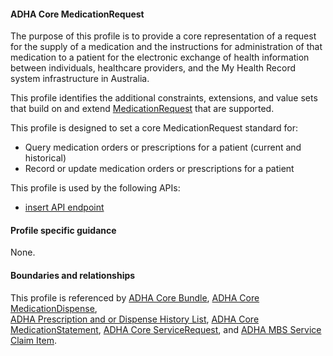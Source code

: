 #### ADHA Core MedicationRequest
The purpose of this profile is to provide a core representation of a request for the supply of a medication and the instructions for administration of that medication to a patient for the electronic exchange of health information between individuals, healthcare providers, and the My Health Record system infrastructure in Australia.

This profile identifies the additional constraints, extensions, and value sets that build on and extend [MedicationRequest](http://hl7.org/fhir/R4/medicationrequest.html) that are supported. 

This profile is designed to set a core MedicationRequest standard for:
* Query medication orders or prescriptions for a patient (current and historical)
* Record or update medication orders or prescriptions for a patient

This profile is used by the following APIs:
* [insert API endpoint](StructureDefinition-TBD-1.html)


#### Profile specific guidance
None.


#### Boundaries and relationships
This profile is referenced by 
[ADHA Core Bundle](StructureDefinition-dh-bundle-core-1.html), 
[ADHA Core MedicationDispense](StructureDefinition-dh-medicationdispense-core-1.html),  
[ADHA Prescription and or Dispense History List](StructureDefinition-dh-list-medication-pdl-1.html), 
[ADHA Core MedicationStatement](StructureDefinition-dh-medicationstatement-core-1.html), 
[ADHA Core ServiceRequest](StructureDefinition-dh-servicerequest-core-1.html), and 
[ADHA MBS Service Claim Item](StructureDefinition-dh-servicerequest-mbs-claim-1.html).

